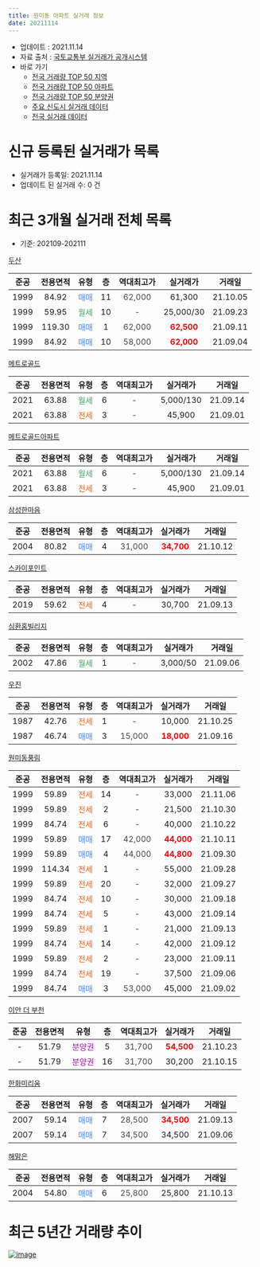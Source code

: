```yaml
---
title: 원미동 아파트 실거래 정보
date: 20211114
---
```


* 업데이트 : 2021.11.14
* 자료 출처 : [국토교통부 실거래가 공개시스템](http://rt.molit.go.kr)
* 바로 가기
    * [전국 거래량 TOP 50 지역](https://apt-info.github.io/apt-trade-info/tr)
    * [전국 거래량 TOP 50 아파트](https://apt-info.github.io/apt-trade-info/ta)
    * [전국 거래량 TOP 50 분양권](https://apt-info.github.io/apt-trade-info/tb)
    * [주요 신도시 실거래 데이터](https://apt-info.github.io/apt-trade-info/newtown)
    * [전국 실거래 데이터](https://apt-info.github.io/apt-trade-info/all)



<script async src="https://pagead2.googlesyndication.com/pagead/js/adsbygoogle.js"></script>
<!-- 기본광고 -->
<ins class="adsbygoogle"
     style="display:block"
     data-ad-client="ca-pub-1142216861245946"
     data-ad-slot="4805727019"
     data-ad-format="auto"
     data-full-width-responsive="true"></ins>
<script>
     (adsbygoogle = window.adsbygoogle || []).push({});
</script>


# 신규 등록된 실거래가 목록

* 실거래가 등록일: 2021.11.14
* 업데이트 된 실거래 수: 0 건




<script async src="https://pagead2.googlesyndication.com/pagead/js/adsbygoogle.js"></script>
<!-- 기본광고 -->
<ins class="adsbygoogle"
     style="display:block"
     data-ad-client="ca-pub-1142216861245946"
     data-ad-slot="4805727019"
     data-ad-format="auto"
     data-full-width-responsive="true"></ins>
<script>
     (adsbygoogle = window.adsbygoogle || []).push({});
</script>


# 최근 3개월 실거래 전체 목록
* 기준: 202109-202111


[두산](https://search.naver.com/search.naver?query=%EB%91%90%EC%82%B0)

|준공|전용면적|유형|층|역대최고가|실거래가|거래일|
|:---:|:---:|:---:|:---:|:---:|:---:|:---:|
|1999|84.92|<span style="color:#4285F3">매매</span>|11|<span style="color:#444444">62,000</span>|61,300|21.10.05|
|1999|59.95|<span style="color:#34A853">월세</span>|10|<span style="color:#444444">-</span>|25,000/30|21.09.23|
|1999|119.30|<span style="color:#4285F3">매매</span>|1|<span style="color:#444444">62,000</span>|<b><span style="color:#FF0000">62,500</span></b>|21.09.11|
|1999|84.92|<span style="color:#4285F3">매매</span>|10|<span style="color:#444444">58,000</span>|<b><span style="color:#FF0000">62,000</span></b>|21.09.04|

[메트로골드](https://search.naver.com/search.naver?query=%EB%A9%94%ED%8A%B8%EB%A1%9C%EA%B3%A8%EB%93%9C)

|준공|전용면적|유형|층|역대최고가|실거래가|거래일|
|:---:|:---:|:---:|:---:|:---:|:---:|:---:|
|2021|63.88|<span style="color:#34A853">월세</span>|6|<span style="color:#444444">-</span>|5,000/130|21.09.14|
|2021|63.88|<span style="color:#FF5A00">전세</span>|3|<span style="color:#444444">-</span>|45,900|21.09.01|

[메트로골드아파트](https://search.naver.com/search.naver?query=%EB%A9%94%ED%8A%B8%EB%A1%9C%EA%B3%A8%EB%93%9C%EC%95%84%ED%8C%8C%ED%8A%B8)

|준공|전용면적|유형|층|역대최고가|실거래가|거래일|
|:---:|:---:|:---:|:---:|:---:|:---:|:---:|
|2021|63.88|<span style="color:#34A853">월세</span>|6|<span style="color:#444444">-</span>|5,000/130|21.09.14|
|2021|63.88|<span style="color:#FF5A00">전세</span>|3|<span style="color:#444444">-</span>|45,900|21.09.01|

[삼성한마음](https://search.naver.com/search.naver?query=%EC%82%BC%EC%84%B1%ED%95%9C%EB%A7%88%EC%9D%8C)

|준공|전용면적|유형|층|역대최고가|실거래가|거래일|
|:---:|:---:|:---:|:---:|:---:|:---:|:---:|
|2004|80.82|<span style="color:#4285F3">매매</span>|4|<span style="color:#444444">31,000</span>|<b><span style="color:#FF0000">34,700</span></b>|21.10.12|

[스카이포인트](https://search.naver.com/search.naver?query=%EC%8A%A4%EC%B9%B4%EC%9D%B4%ED%8F%AC%EC%9D%B8%ED%8A%B8)

|준공|전용면적|유형|층|역대최고가|실거래가|거래일|
|:---:|:---:|:---:|:---:|:---:|:---:|:---:|
|2019|59.62|<span style="color:#FF5A00">전세</span>|4|<span style="color:#444444">-</span>|30,700|21.09.13|

[심환홈빌리지](https://search.naver.com/search.naver?query=%EC%8B%AC%ED%99%98%ED%99%88%EB%B9%8C%EB%A6%AC%EC%A7%80)

|준공|전용면적|유형|층|역대최고가|실거래가|거래일|
|:---:|:---:|:---:|:---:|:---:|:---:|:---:|
|2002|47.86|<span style="color:#34A853">월세</span>|1|<span style="color:#444444">-</span>|3,000/50|21.09.06|

[우진](https://search.naver.com/search.naver?query=%EC%9A%B0%EC%A7%84)

|준공|전용면적|유형|층|역대최고가|실거래가|거래일|
|:---:|:---:|:---:|:---:|:---:|:---:|:---:|
|1987|42.76|<span style="color:#FF5A00">전세</span>|1|<span style="color:#444444">-</span>|10,000|21.10.25|
|1987|46.74|<span style="color:#4285F3">매매</span>|3|<span style="color:#444444">15,000</span>|<b><span style="color:#FF0000">18,000</span></b>|21.09.16|

[원미동풍림](https://search.naver.com/search.naver?query=%EC%9B%90%EB%AF%B8%EB%8F%99%ED%92%8D%EB%A6%BC)

|준공|전용면적|유형|층|역대최고가|실거래가|거래일|
|:---:|:---:|:---:|:---:|:---:|:---:|:---:|
|1999|59.89|<span style="color:#FF5A00">전세</span>|14|<span style="color:#444444">-</span>|33,000|21.11.06|
|1999|59.89|<span style="color:#FF5A00">전세</span>|2|<span style="color:#444444">-</span>|21,500|21.10.30|
|1999|84.74|<span style="color:#FF5A00">전세</span>|6|<span style="color:#444444">-</span>|40,000|21.10.22|
|1999|59.89|<span style="color:#4285F3">매매</span>|17|<span style="color:#444444">42,000</span>|<b><span style="color:#FF0000">44,000</span></b>|21.10.11|
|1999|59.89|<span style="color:#4285F3">매매</span>|4|<span style="color:#444444">44,000</span>|<b><span style="color:#FF0000">44,800</span></b>|21.09.30|
|1999|114.34|<span style="color:#FF5A00">전세</span>|1|<span style="color:#444444">-</span>|55,000|21.09.28|
|1999|59.89|<span style="color:#FF5A00">전세</span>|20|<span style="color:#444444">-</span>|32,000|21.09.27|
|1999|84.74|<span style="color:#FF5A00">전세</span>|10|<span style="color:#444444">-</span>|30,000|21.09.18|
|1999|84.74|<span style="color:#FF5A00">전세</span>|5|<span style="color:#444444">-</span>|43,000|21.09.14|
|1999|59.89|<span style="color:#FF5A00">전세</span>|1|<span style="color:#444444">-</span>|21,000|21.09.13|
|1999|84.74|<span style="color:#FF5A00">전세</span>|14|<span style="color:#444444">-</span>|42,000|21.09.12|
|1999|59.89|<span style="color:#FF5A00">전세</span>|2|<span style="color:#444444">-</span>|23,000|21.09.11|
|1999|84.74|<span style="color:#FF5A00">전세</span>|19|<span style="color:#444444">-</span>|37,500|21.09.06|
|1999|84.74|<span style="color:#4285F3">매매</span>|3|<span style="color:#444444">53,000</span>|45,000|21.09.02|

[이안 더 부천](https://search.naver.com/search.naver?query=%EC%9D%B4%EC%95%88+%EB%8D%94+%EB%B6%80%EC%B2%9C)

|준공|전용면적|유형|층|역대최고가|실거래가|거래일|
|:---:|:---:|:---:|:---:|:---:|:---:|:---:|
|-|51.79|<span style="color:#9C11A5">분양권</span>|5|<span style="color:#444444">31,700</span>|<b><span style="color:#FF0000">54,500</span></b>|21.10.23|
|-|51.79|<span style="color:#9C11A5">분양권</span>|16|<span style="color:#444444">31,700</span>|30,200|21.10.15|

[한화미리움](https://search.naver.com/search.naver?query=%ED%95%9C%ED%99%94%EB%AF%B8%EB%A6%AC%EC%9B%80)

|준공|전용면적|유형|층|역대최고가|실거래가|거래일|
|:---:|:---:|:---:|:---:|:---:|:---:|:---:|
|2007|59.14|<span style="color:#4285F3">매매</span>|7|<span style="color:#444444">28,500</span>|<b><span style="color:#FF0000">34,500</span></b>|21.09.13|
|2007|59.14|<span style="color:#4285F3">매매</span>|7|<span style="color:#444444">34,500</span>|34,500|21.09.06|

[해맑은](https://search.naver.com/search.naver?query=%ED%95%B4%EB%A7%91%EC%9D%80)

|준공|전용면적|유형|층|역대최고가|실거래가|거래일|
|:---:|:---:|:---:|:---:|:---:|:---:|:---:|
|2004|54.80|<span style="color:#4285F3">매매</span>|6|<span style="color:#444444">25,800</span>|25,800|21.10.13|



<script async src="https://pagead2.googlesyndication.com/pagead/js/adsbygoogle.js"></script>
<!-- 기본광고 -->
<ins class="adsbygoogle"
     style="display:block"
     data-ad-client="ca-pub-1142216861245946"
     data-ad-slot="4805727019"
     data-ad-format="auto"
     data-full-width-responsive="true"></ins>
<script>
     (adsbygoogle = window.adsbygoogle || []).push({});
</script>


# 최근 5년간 거래량 추이


<div style="width:100%;">
    <canvas id="deal_progress" height="200"></canvas>
</div>

<script>
new Chart(document.getElementById("deal_progress"), {
    type: 'line',
    data: {
        labels: ['16.01','16.02','16.03','16.04','16.05','16.06','16.07','16.08','16.09','16.10','16.11','16.12','17.01','17.02','17.03','17.04','17.05','17.06','17.07','17.08','17.09','17.10','17.11','17.12','18.01','18.02','18.03','18.04','18.05','18.06','18.07','18.08','18.09','18.10','18.11','18.12','19.01','19.02','19.03','19.04','19.05','19.06','19.07','19.08','19.09','19.10','19.11','19.12','20.01','20.02','20.03','20.04','20.05','20.06','20.07','20.08','20.09','20.10','20.11','20.12','21.01','21.02','21.03','21.04','21.05','21.06','21.07','21.08','21.09','21.10','21.11'],
        datasets: [{
            label: '매매/분양권',
            data: [6,6,9,16,13,14,15,9,13,14,8,8,7,16,11,3,11,9,11,11,16,11,8,6,5,19,15,6,3,5,8,14,12,12,4,7,6,5,3,11,8,9,8,5,8,13,11,12,11,20,18,13,15,20,13,6,3,12,24,11,9,5,8,6,7,6,17,6,7,6,0],
            borderColor: "rgba(66, 133, 243, 1)",
            backgroundColor: "rgba(66, 133, 243, 0.05)",
            borderWidth: 1,
            pointRadius: 0,
            fill: false,
            lineTension: 0
        },{
            label: '전/월세',
            data: [7,5,8,10,12,4,4,6,3,8,3,3,5,6,10,6,7,4,10,7,9,2,6,5,3,2,11,5,4,9,5,4,7,8,5,3,9,5,10,5,4,3,5,3,7,9,3,11,6,7,4,5,11,4,9,12,5,7,4,9,2,9,4,7,11,7,7,7,15,3,1],
            borderColor: "rgba(255, 90, 0, 1)",
            backgroundColor: "rgba(255, 90, 0, 0.05)",
            borderWidth: 1,
            pointRadius: 0,
            fill: false,
            lineTension: 0
        },{
            label: '합계',
            data: [13,11,17,26,25,18,19,15,16,22,11,11,12,22,21,9,18,13,21,18,25,13,14,11,8,21,26,11,7,14,13,18,19,20,9,10,15,10,13,16,12,12,13,8,15,22,14,23,17,27,22,18,26,24,22,18,8,19,28,20,11,14,12,13,18,13,24,13,22,9,1],
            borderColor: "rgba(0, 0, 0, 1)",
            backgroundColor: "rgba(0, 0, 0, 0.03)",
            borderWidth: 0.1,
            pointRadius: 0,
            fill: true,
            lineTension: 0
        }
        ]
    },
    options: {
        responsive: true,
        title: {
            display: false
        },
        tooltips: {
            mode: 'index',
            intersect: false
        },
        hover: {
            mode: 'nearest',
            intersect: true
        },
        scales: {
            xAxes: [{
                display: true,
                scaleLabel: {
                    display: true,
                    labelString: '년/월'
                }
            }],
            yAxes: [{
                display: true,
                ticks: {
                    suggestedMin: 0,
                },
                scaleLabel: {
                    display: true,
                    labelString: '실거래 수'
                }
            }]
        }
    }
});

</script>


[![image](https://apt-info.github.io/images/2020-01-03-apt-trade-info/1024x500.png)](https://play.google.com/store/apps/details?id=com.aptinfo.apttradeinfo)

